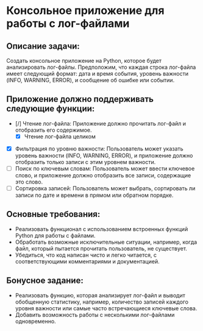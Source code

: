 # Консольное приложение для работы с лог-файлами

## Описание задачи:

Создать консольное приложение на Python, которое будет анализировать лог-файлы. Предположим, что каждая строка лог-файла имеет следующий формат: дата и время события, уровень важности (INFO, WARNING, ERROR), и сообщение об ошибке или событии.

## Приложение должно поддерживать следующие функции:

- [/] Чтение лог-файла: Приложение должно прочитать лог-файл и отобразить его содержимое.
  - [x] Чтение лог-файла целиком
- [x] Фильтрация по уровню важности: Пользователь может указать уровень важности (INFO, WARNING, ERROR), и приложение должно отобразить только записи с этим уровнем важности.
- [ ] Поиск по ключевым словам: Пользователь может ввести ключевое слово, и приложение должно отобразить все записи, содержащие это слово.
- [ ] Сортировка записей: Пользователь может выбрать, сортировать ли записи по дате и времени в прямом или обратном порядке.

## Основные требования:

- Реализовать функционал с использованием встроенных функций Python для работы с файлами.
- Обработать возможные исключительные ситуации, например, когда файл, который пытается прочитать пользователь, не существует.
- Убедиться, что код написан чисто и легко читается, с соответствующими комментариями и документацией.

## Бонусное задание:

- Реализовать функцию, которая анализирует лог-файл и выводит обобщенную статистику, например, количество записей каждого уровня важности или самые часто встречающиеся ключевые слова.
- Добавить возможность работы с несколькими лог-файлами одновременно.
